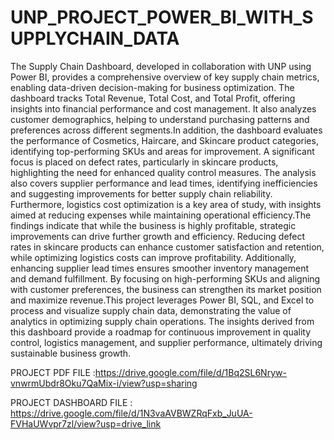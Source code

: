# UNP_PROJECT_POWER_BI_WITH_SUPPLYCHAIN_DATA

The Supply Chain Dashboard, developed in collaboration with UNP using Power BI, provides a comprehensive overview of key supply chain metrics, enabling data-driven decision-making for business optimization. The dashboard tracks Total Revenue, Total Cost, and Total Profit, offering insights into financial performance and cost management. It also analyzes customer demographics, helping to understand purchasing patterns and preferences across different segments.In addition, the dashboard evaluates the performance of Cosmetics, Haircare, and Skincare product categories, identifying top-performing SKUs and areas for improvement. A significant focus is placed on defect rates, particularly in skincare products, highlighting the need for enhanced quality control measures. The analysis also covers supplier performance and lead times, identifying inefficiencies and suggesting improvements for better supply chain reliability. Furthermore, logistics cost optimization is a key area of study, with insights aimed at reducing expenses while maintaining operational efficiency.The findings indicate that while the business is highly profitable, strategic improvements can drive further growth and efficiency. Reducing defect rates in skincare products can enhance customer satisfaction and retention, while optimizing logistics costs can improve profitability. Additionally, enhancing supplier lead times ensures smoother inventory management and demand fulfillment. By focusing on high-performing SKUs and aligning with customer preferences, the business can strengthen its market position and maximize revenue.This project leverages Power BI, SQL, and Excel to process and visualize supply chain data, demonstrating the value of analytics in optimizing supply chain operations. The insights derived from this dashboard provide a roadmap for continuous improvement in quality control, logistics management, and supplier performance, ultimately driving sustainable business growth.

PROJECT PDF FILE :https://drive.google.com/file/d/1Bq2SL6Nryw-vnwrmUbdr8Oku7QaMix-i/view?usp=sharing

PROJECT DASHBOARD FILE : https://drive.google.com/file/d/1N3vaAVBWZRqFxb_JuUA-FVHaUWvpr7zl/view?usp=drive_link
